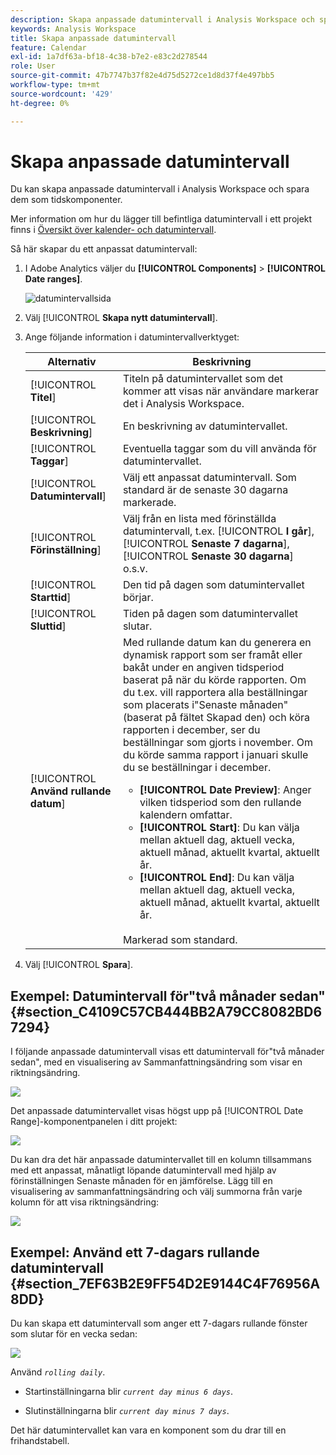 ```yaml
---
description: Skapa anpassade datumintervall i Analysis Workspace och spara dem som tidskomponenter.
keywords: Analysis Workspace
title: Skapa anpassade datumintervall
feature: Calendar
exl-id: 1a7df63a-bf18-4c38-b7e2-e83c2d278544
role: User
source-git-commit: 47b7747b37f82e4d75d5272ce1d8d37f4e497bb5
workflow-type: tm+mt
source-wordcount: '429'
ht-degree: 0%

---
```


# Skapa anpassade datumintervall

Du kan skapa anpassade datumintervall i Analysis Workspace och spara dem som tidskomponenter.

Mer information om hur du lägger till befintliga datumintervall i ett projekt finns i [Översikt över kalender- och datumintervall](/help/components/date-ranges/calendar.md).

Så här skapar du ett anpassat datumintervall:

1. I Adobe Analytics väljer du **[!UICONTROL Components]** > **[!UICONTROL Date ranges]**.

   ![datumintervallsida](assets/date-ranges.png)

1. Välj [!UICONTROL **Skapa nytt datumintervall**].

1. Ange följande information i datumintervallverktyget:

   | Alternativ | Beskrivning |
   |---------|----------|
   | [!UICONTROL **Titel**] | Titeln på datumintervallet som det kommer att visas när användare markerar det i Analysis Workspace. |
   | [!UICONTROL **Beskrivning**] | En beskrivning av datumintervallet. |
   | [!UICONTROL **Taggar**] | Eventuella taggar som du vill använda för datumintervallet. |
   | [!UICONTROL **Datumintervall**] | Välj ett anpassat datumintervall. Som standard är de senaste 30 dagarna markerade. |
   | [!UICONTROL **Förinställning**] | Välj från en lista med förinställda datumintervall, t.ex. [!UICONTROL **I går**], [!UICONTROL **Senaste 7 dagarna**], [!UICONTROL **Senaste 30 dagarna**] o.s.v. |
   | [!UICONTROL **Starttid**] | Den tid på dagen som datumintervallet börjar. |
   | [!UICONTROL **Sluttid**] | Tiden på dagen som datumintervallet slutar. |
   | [!UICONTROL **Använd rullande datum**] | Med rullande datum kan du generera en dynamisk rapport som ser framåt eller bakåt under en angiven tidsperiod baserat på när du körde rapporten. Om du t.ex. vill rapportera alla beställningar som placerats i&quot;Senaste månaden&quot; (baserat på fältet Skapad den) och köra rapporten i december, ser du beställningar som gjorts i november. Om du körde samma rapport i januari skulle du se beställningar i december.<ul><li>**[!UICONTROL Date Preview]**: Anger vilken tidsperiod som den rullande kalendern omfattar.</li><li>**[!UICONTROL Start]**: Du kan välja mellan aktuell dag, aktuell vecka, aktuell månad, aktuellt kvartal, aktuellt år.</li><li>**[!UICONTROL End]**: Du kan välja mellan aktuell dag, aktuell vecka, aktuell månad, aktuellt kvartal, aktuellt år.</li></ul><br>Markerad som standard. |

1. Välj [!UICONTROL **Spara**].

## Exempel: Datumintervall för&quot;två månader sedan&quot; {#section_C4109C57CB444BB2A79CC8082BD67294}

I följande anpassade datumintervall visas ett datumintervall för&quot;två månader sedan&quot;, med en visualisering av Sammanfattningsändring som visar en riktningsändring.

![](assets/date-range-two-months-ago.png)

Det anpassade datumintervallet visas högst upp på [!UICONTROL Date Range]-komponentpanelen i ditt projekt:

![](assets/date-range-panel-two-months-ago.png)

Du kan dra det här anpassade datumintervallet till en kolumn tillsammans med ett anpassat, månatligt löpande datumintervall med hjälp av förinställningen Senaste månaden för en jämförelse. Lägg till en visualisering av sammanfattningsändring och välj summorna från varje kolumn för att visa riktningsändring:

![](assets/date-range-two-months-table.png)

## Exempel: Använd ett 7-dagars rullande datumintervall {#section_7EF63B2E9FF54D2E9144C4F76956A8DD}

Du kan skapa ett datumintervall som anger ett 7-dagars rullande fönster som slutar för en vecka sedan:

![](assets/create_date_range.png)

Använd *`rolling daily`*.

* Startinställningarna blir *`current day minus 6 days`*.

* Slutinställningarna blir *`current day minus 7 days`*.

Det här datumintervallet kan vara en komponent som du drar till en frihandstabell.
